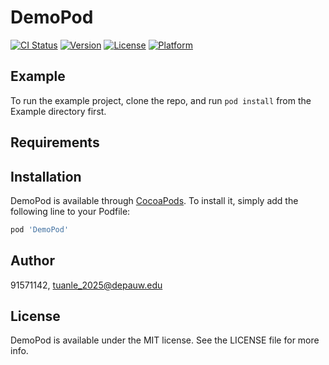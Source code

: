 # DemoPod

[![CI Status](https://img.shields.io/travis/91571142/DemoPod.svg?style=flat)](https://travis-ci.org/91571142/DemoPod)
[![Version](https://img.shields.io/cocoapods/v/DemoPod.svg?style=flat)](https://cocoapods.org/pods/DemoPod)
[![License](https://img.shields.io/cocoapods/l/DemoPod.svg?style=flat)](https://cocoapods.org/pods/DemoPod)
[![Platform](https://img.shields.io/cocoapods/p/DemoPod.svg?style=flat)](https://cocoapods.org/pods/DemoPod)

## Example

To run the example project, clone the repo, and run `pod install` from the Example directory first.

## Requirements

## Installation

DemoPod is available through [CocoaPods](https://cocoapods.org). To install
it, simply add the following line to your Podfile:

```ruby
pod 'DemoPod'
```

## Author

91571142, tuanle_2025@depauw.edu

## License

DemoPod is available under the MIT license. See the LICENSE file for more info.
